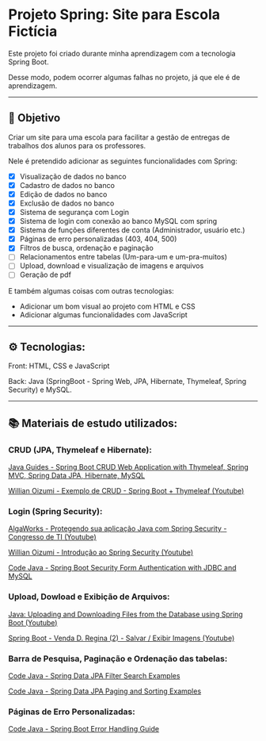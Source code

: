 # Projeto Spring: Site para Escola Fictícia

Este projeto foi criado durante minha aprendizagem com a tecnologia Spring Boot.

Desse modo, podem ocorrer algumas falhas no projeto, já que ele é de aprendizagem.

***

## 🎯 Objetivo

Criar um site para uma escola para facilitar a gestão de entregas de trabalhos dos alunos para os professores.

Nele é pretendido adicionar as seguintes funcionalidades com Spring:
- [x] Visualização de dados no banco
- [x] Cadastro de dados no banco
- [x] Edição de dados no banco
- [x] Exclusão de dados no banco
- [x] Sistema de segurança com Login
- [x] Sistema de login com conexão ao banco MySQL com spring
- [x] Sistema de funções diferentes de conta (Administrador, usuário etc.)
- [x] Páginas de erro personalizadas (403, 404, 500)
- [x] Filtros de busca, ordenação e paginação
- [ ] Relacionamentos entre tabelas (Um-para-um e um-pra-muitos)
- [ ] Upload, download e visualização de imagens e arquivos
- [ ] Geração de pdf

E também algumas coisas com outras tecnologias:
- Adicionar um bom visual ao projeto com HTML e CSS
- Adicionar algumas funcionalidades com JavaScript

***

## ⚙️ Tecnologias: 

Front: HTML, CSS e JavaScript

Back: Java (SpringBoot - Spring Web, JPA, Hibernate, Thymeleaf, Spring Security) e MySQL.

***

## 📚 Materiais de estudo utilizados:

### CRUD (JPA, Thymeleaf e Hibernate):

[Java Guides - Spring Boot CRUD Web Application with Thymeleaf, Spring MVC, Spring Data JPA, Hibernate, MySQL](https://www.javaguides.net/2020/05/spring-boot-crud-web-application-with-thymeleaf.html)

[Willian Oizumi - Exemplo de CRUD - Spring Boot + Thymeleaf (Youtube)](https://youtu.be/Mbjkccg6J1Q)

### Login (Spring Security):

[AlgaWorks - Protegendo sua aplicação Java com Spring Security - Congresso de TI (Youtube)](https://youtu.be/FOX0r52_hwE)

[Willian Oizumi - Introdução ao Spring Security (Youtube)](https://youtu.be/CYpJuqV-CRs)

[Code Java - Spring Boot Security Form Authentication with JDBC and MySQL](https://www.codejava.net/frameworks/spring-boot/form-authentication-with-jdbc-and-mysql)

### Upload, Dowload e Exibição de Arquivos:

[Java: Uploading and Downloading Files from the Database using Spring Boot (Youtube)](https://youtu.be/znjhY71F-8I)

[Spring Boot - Venda D. Regina (2) - Salvar / Exibir Imagens (Youtube)](https://youtu.be/HWFwgQYdEJE)

### Barra de Pesquisa, Paginação e Ordenação das tabelas:

[Code Java - Spring Data JPA Filter Search Examples](https://www.codejava.net/frameworks/spring-boot/spring-data-jpa-filter-search-examples)

[Code Java - Spring Data JPA Paging and Sorting Examples](https://www.codejava.net/frameworks/spring-boot/spring-data-jpa-paging-and-sorting-examples)

### Páginas de Erro Personalizadas:

[Code Java - Spring Boot Error Handling Guide](https://www.codejava.net/frameworks/spring-boot/spring-boot-error-handling-guide)
